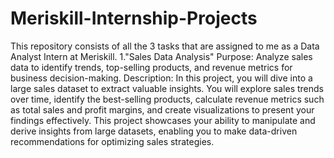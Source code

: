 # Meriskill-Internship-Projects
This repository consists of all the 3 tasks that are assigned to me as a Data Analyst Intern at Meriskill.
1."Sales Data Analysis"
   Purpose:
      Analyze sales data to identify trends, top-selling products, and revenue metrics for business decision-making.
  Description: 
     In this project, you will dive into a large sales dataset to extract valuable insights. You will explore sales trends over time, identify the best-selling products, 
     calculate  revenue metrics such as total sales and profit margins, and create visualizations to present your findings effectively. This project showcases your ability to 
     manipulate and derive insights from large datasets, enabling you to make data-driven recommendations for optimizing sales strategies.
